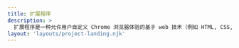 ```yaml
---
title: 扩展程序
description: >
  扩展程序是一种允许用户自定义 Chrome 浏览器体验的基于 web 技术（例如 HTML, CSS, and JavaScript）的软件程序。
layout: 'layouts/project-landing.njk'
---
```

